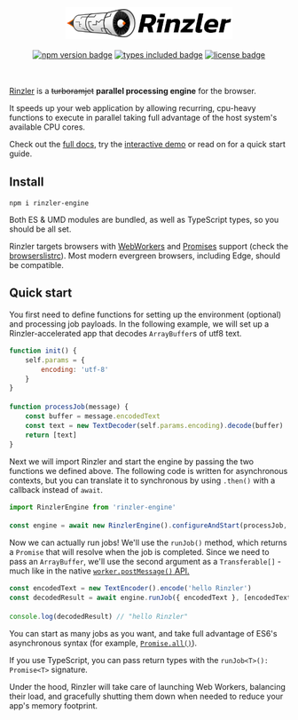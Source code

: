 <div align="center">
  <img width="60%" alt="Rinzler project logo" src="https://github.com/GitSquared/rinzler/raw/master/media/rinzler_logo.svg"/>
  <br/><br/>
  <a href="https://npmjs.com/package/rinzler-engine"><img alt="npm version badge" src="https://img.shields.io/npm/v/rinzler-engine"/></a>
  <a href="https://npmjs.com/package/rinzler-engine"><img alt="types included badge" src="https://badgen.net/npm/types/rinzler-engine"/></a>
  <a href="https://github.com/GitSquared/rinzler/blob/master/LICENSE"><img alt="license badge" src="https://img.shields.io/npm/l/rinzler-engine"/></a>
  <br/><br/><br/>
</div>

[Rinzler](https://github.com/GitSquared/rinzler) is a ~~turboramjet~~ **parallel processing engine** for the browser.

It speeds up your web application by allowing recurring, cpu-heavy functions to execute in parallel taking full advantage of the host system's available CPU cores.

Check out the [full docs](https://gitsquared.github.io/rinzler/classes/rinzlerengine.html), try the [interactive demo](https://rinzler-demo.vercel.app) or read on for a quick start guide.

## Install
```
npm i rinzler-engine
```

Both ES & UMD modules are bundled, as well as TypeScript types, so you should be all set.

Rinzler targets browsers with [WebWorkers](https://caniuse.com/webworkers) and [Promises](https://caniuse.com/promises) support (check the [browserslistrc](https://github.com/GitSquared/rinzler/raw/master/.browserslistrc)). Most modern evergreen browsers, including Edge, should be compatible.

## Quick start
You first need to define functions for setting up the environment (optional) and processing job payloads.
In the following example, we will set up a Rinzler-accelerated app that decodes `ArrayBuffer`s of utf8 text.

```js
function init() {
	self.params = {
		encoding: 'utf-8'
	}
}

function processJob(message) {
	const buffer = message.encodedText
	const text = new TextDecoder(self.params.encoding).decode(buffer)
	return [text]
}
```

Next we will import Rinzler and start the engine by passing the two functions we defined above.
The following code is written for asynchronous contexts, but you can translate it to synchronous by using `.then()` with a callback instead of `await`.

```js
import RinzlerEngine from 'rinzler-engine'

const engine = await new RinzlerEngine().configureAndStart(processJob, init)
```

Now we can actually run jobs! We'll use the `runJob()` method, which returns a `Promise` that will resolve when the job is completed.
Since we need to pass an `ArrayBuffer`, we'll use the second argument as a `Transferable[]` - much like in the native [`worker.postMessage()` API.](https://developer.mozilla.org/en-US/docs/Web/API/Worker/postMessage)

```js
const encodedText = new TextEncoder().encode('hello Rinzler')
const decodedResult = await engine.runJob({ encodedText }, [encodedText])

console.log(decodedResult) // "hello Rinzler"
```

You can start as many jobs as you want, and take full advantage of ES6's asynchronous syntax (for example, [`Promise.all()`](https://developer.mozilla.org/en-US/docs/Web/JavaScript/Reference/Global_Objects/Promise/all)).

If you use TypeScript, you can pass return types with the `runJob<T>(): Promise<T>` signature.

Under the hood, Rinzler will take care of launching Web Workers, balancing their load, and gracefully shutting them down when needed to reduce your app's memory footprint.
